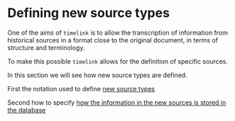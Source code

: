 # Defining new source types

One of the aims of `timelink` is to allow the transcription of information from historical sources in a format close to the original document, in terms of structure and terminology.

To make this possible `timelink` allows for the definition of specific sources.

In this section we will see how new source types are defined.

First the notation used to define [new source types](defining_new_source_types.md)

Second how to specify [how the information in the new sources is stored  in the database](defining_new_database_mappings.md)
